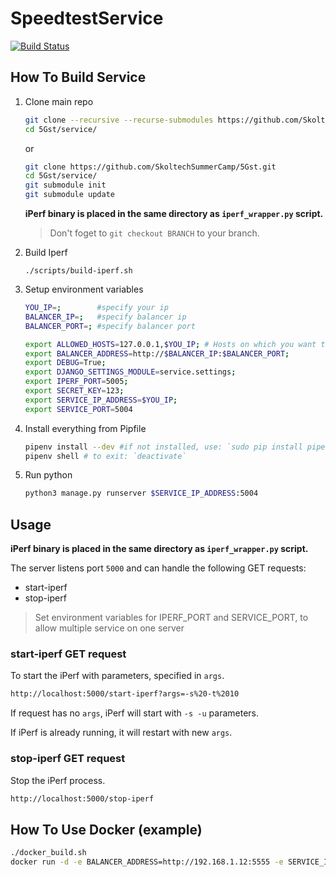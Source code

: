 # SpeedtestService

[![Build Status](https://github.com/SkoltechSummerCamp/SpeedtestService/workflows/Build%20docker%20image/badge.svg)](https://github.com/SkoltechSummerCamp/SpeedtestService/actions)

## How To Build Service

1. Clone main repo

    ```bash
    git clone --recursive --recurse-submodules https://github.com/SkoltechSummerCamp/5Gst.git
    cd 5Gst/service/
    ```

    or

    ```bash
    git clone https://github.com/SkoltechSummerCamp/5Gst.git
    cd 5Gst/service/
    git submodule init
    git submodule update
    ```

    **iPerf binary is placed in the same directory as `iperf_wrapper.py` script.**

    > Don't foget to `git checkout BRANCH` to your branch.

2. Build Iperf

    `./scripts/build-iperf.sh`

3. Setup environment variables

    ```bash
    YOU_IP=;        #specify your ip
    BALANCER_IP=;   #specify balancer ip
    BALANCER_PORT=; #specify balancer port

    export ALLOWED_HOSTS=127.0.0.1,$YOU_IP; # Hosts on which you want to start service
    export BALANCER_ADDRESS=http://$BALANCER_IP:$BALANCER_PORT;
    export DEBUG=True;
    export DJANGO_SETTINGS_MODULE=service.settings;
    export IPERF_PORT=5005;
    export SECRET_KEY=123;
    export SERVICE_IP_ADDRESS=$YOU_IP;
    export SERVICE_PORT=5004
    ```

4. Install everything from Pipfile

    ```bash
    pipenv install --dev #if not installed, use: `sudo pip install pipenv`
    pipenv shell # to exit: `deactivate`
    ```

5. Run python

    ```bash
    python3 manage.py runserver $SERVICE_IP_ADDRESS:5004
    ```

## Usage

**iPerf binary is placed in the same directory as `iperf_wrapper.py` script.**

The server listens port `5000` and can handle the following GET requests:

* start-iperf
* stop-iperf

> Set environment variables for IPERF_PORT and SERVICE_PORT, to allow multiple service on one server 

### start-iperf GET request

To start the iPerf with parameters, specified in `args`.

```bash
http://localhost:5000/start-iperf?args=-s%20-t%2010
```

If request has no `args`, iPerf will start with `-s -u` parameters.

If iPerf is already running, it will restart with new `args`.

### stop-iperf GET request

Stop the iPerf process.

```bash
http://localhost:5000/stop-iperf
```

## How To Use Docker (example)


```bash
./docker_build.sh
docker run -d -e BALANCER_ADDRESS=http://192.168.1.12:5555 -e SERVICE_IP_ADDRESS=192.168.1.12 -e SERVICE_PORT=5004 -e IPERF_PORT=5005 -p 5004:5000 -p 5005:5001 -p 5005:5001/udp -e ALLOWED_HOSTS=192.168.1.12 -e DEBUG=True -e DJANGO_SETTINGS_MODULE=service.settings -e SECRET_KEY=123 docker_service:latest
